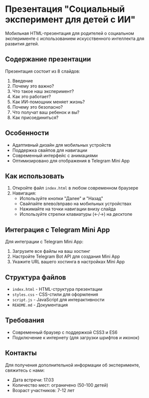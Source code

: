 # Презентация "Социальный эксперимент для детей с ИИ"

Мобильная HTML-презентация для родителей о социальном эксперименте с использованием искусственного интеллекта для развития детей.

## Содержание презентации

Презентация состоит из 8 слайдов:
1. Введение
2. Почему это важно?
3. Что такое наш эксперимент?
4. Как это работает?
5. Как ИИ-помощник меняет жизнь?
6. Почему это безопасно?
7. Что получат ваш ребенок и вы?
8. Как присоединиться?

## Особенности

- Адаптивный дизайн для мобильных устройств
- Поддержка свайпов для навигации
- Современный интерфейс с анимациями
- Оптимизировано для отображения в Telegram Mini App

## Как использовать

1. Откройте файл `index.html` в любом современном браузере
2. Навигация:
   - Используйте кнопки "Далее" и "Назад"
   - Свайпайте влево/вправо на мобильных устройствах
   - Нажимайте на точки навигации внизу слайда
   - Используйте стрелки клавиатуры (←/→) на десктопе

## Интеграция с Telegram Mini App

Для интеграции с Telegram Mini App:
1. Загрузите все файлы на ваш хостинг
2. Настройте Telegram Bot API для создания Mini App
3. Укажите URL вашего хостинга в настройках Mini App

## Структура файлов

- `index.html` - HTML-структура презентации
- `styles.css` - CSS-стили для оформления
- `script.js` - JavaScript для интерактивности
- `README.md` - Документация

## Требования

- Современный браузер с поддержкой CSS3 и ES6
- Подключение к интернету (для загрузки шрифтов и иконок)

## Контакты

Для получения дополнительной информации об эксперименте, свяжитесь с нами:
- Дата встречи: 17.03
- Количество мест: ограничено (50-100 детей)
- Возраст участников: 7-12 лет 